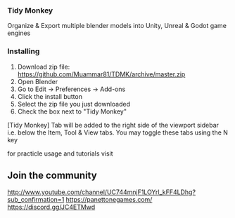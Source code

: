 ### Tidy Monkey ###
Organize & Export multiple blender models into Unity, Unreal & Godot game engines

### Installing ###
1. Download zip file: https://github.com/Muammar81/TDMK/archive/master.zip
2. Open Blender
3. Go to Edit -> Preferences -> Add-ons
4. Click the install button
5. Select the zip file you just downloaded
6. Check the box next to "Tidy Monkey"

[Tidy Monkey] Tab will be added to the right side of the viewport sidebar i.e. below the Item, Tool & View tabs. You may toggle these tabs using the N key

for practicle usage and tutorials visit 

## Join the community ##
http://www.youtube.com/channel/UC744mnjF1LOYrl_kFF4LDhg?sub_confirmation=1
https://panettonegames.com/
https://discord.gg/JC4ETMwd

